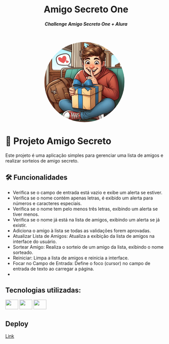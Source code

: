 
<div align="center">
  <h1 align="center"> 
    Amigo Secreto One
    <h5>Challenge Amigo Secreto One + Alura</p>
    <br />
    <br />
    <a href="https://github.com/lanmeb/AmigoSecretoOne/">
      <img src="https://github.com/lanmeb/AmigoSecretoOne/blob/main/assets/th.jpg" style="width: 250px; height: auto; margin-right: 10px; border-radius: 50%;">
    </a>
  </h1>
</div>

# 🚀 Projeto Amigo Secreto

Este projeto é uma aplicação simples para gerenciar uma lista de amigos e realizar sorteios de amigo secreto.

## 🛠️ Funcionalidades

- Verifica se o campo de entrada está vazio e exibe um alerta se estiver.
- Verifica se o nome contém apenas letras, é exibido um alerta para números e caracteres especiais.
- Verifica se o nome tem pelo menos três letras, exibindo um alerta se tiver menos.
- Verifica se o nome já está na lista de amigos, exibindo um alerta se já existir.
- Adiciona o amigo à lista se todas as validações forem aprovadas.
- Atualizar Lista de Amigos: Atualiza a exibição da lista de amigos na interface do usuário.
- Sortear Amigo: Realiza o sorteio de um amigo da lista, exibindo o nome sorteado.
- Reiniciar: Limpa a lista de amigos e reinicia a interface.
- Focar no Campo de Entrada: Define o foco (cursor) no campo de entrada de texto ao carregar a página.
- 
## **Tecnologias utilizadas:**
 
 <div>
  <img height="30" width="40" src="https://cdn.jsdelivr.net/gh/devicons/devicon/icons/javascript/javascript-plain.svg" />
  <img height="30" width="40" src="https://cdn.jsdelivr.net/gh/devicons/devicon/icons/html5/html5-original.svg" />
  <img height="30" width="40" src="https://cdn.jsdelivr.net/gh/devicons/devicon/icons/css3/css3-original.svg" />
 </div>

## Deploy
[Link](https://lanmeb.github.io/AmigoSecretoOne/)



